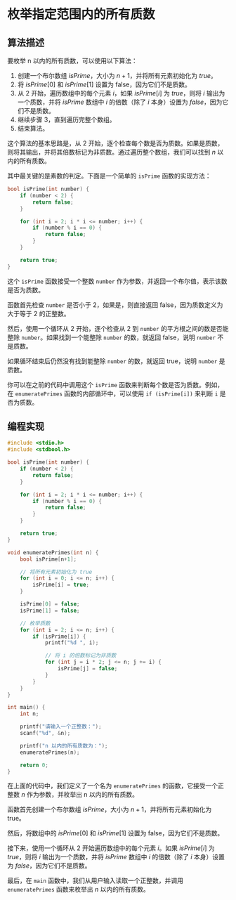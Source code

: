 # 枚举指定范围内的所有质数

## 算法描述

要枚举 n 以内的所有质数，可以使用以下算法：

1. 创建一个布尔数组 $isPrime$，大小为 $n+1$，并将所有元素初始化为 $true$。
2. 将 $isPrime[0]$ 和 $isPrime[1]$ 设置为 false，因为它们不是质数。
3. 从 $2$ 开始，遍历数组中的每个元素 $i$，如果 $isPrime[i]$ 为 $true$，则将 $i$ 输出为一个质数，并将 $isPrime$ 数组中 $i$ 的倍数（除了 $i$ 本身）设置为 $false$，因为它们不是质数。
4. 继续步骤 3，直到遍历完整个数组。
5. 结束算法。

这个算法的基本思路是，从 $2$ 开始，逐个检查每个数是否为质数。如果是质数，则将其输出，并将其倍数标记为非质数。通过遍历整个数组，我们可以找到 $n$ 以内的所有质数。

其中最关键的是素数的判定。下面是一个简单的 `isPrime` 函数的实现方法：

```c
bool isPrime(int number) {
    if (number < 2) {
        return false;
    }

    for (int i = 2; i * i <= number; i++) {
        if (number % i == 0) {
            return false;
        }
    }

    return true;
}
```

这个 `isPrime` 函数接受一个整数 `number` 作为参数，并返回一个布尔值，表示该数是否为质数。

函数首先检查 `number` 是否小于 2，如果是，则直接返回 false，因为质数定义为大于等于 2 的正整数。

然后，使用一个循环从 2 开始，逐个检查从 2 到 `number` 的平方根之间的数是否能整除 `number`。如果找到一个能整除 `number` 的数，就返回 false，说明 `number` 不是质数。

如果循环结束后仍然没有找到能整除 `number` 的数，就返回 true，说明 `number` 是质数。

你可以在之前的代码中调用这个 `isPrime` 函数来判断每个数是否为质数。例如，在 `enumeratePrimes` 函数的内部循环中，可以使用 `if (isPrime[i])` 来判断 `i` 是否为质数。

## 编程实现

```c
#include <stdio.h>
#include <stdbool.h>

bool isPrime(int number) {
    if (number < 2) {
        return false;
    }

    for (int i = 2; i * i <= number; i++) {
        if (number % i == 0) {
            return false;
        }
    }

    return true;
}

void enumeratePrimes(int n) {
    bool isPrime[n+1];

    // 将所有元素初始化为 true
    for (int i = 0; i <= n; i++) {
        isPrime[i] = true;
    }

    isPrime[0] = false;
    isPrime[1] = false;

    // 枚举质数
    for (int i = 2; i <= n; i++) {
        if (isPrime[i]) {
            printf("%d ", i);

            // 将 i 的倍数标记为非质数
            for (int j = i * 2; j <= n; j += i) {
                isPrime[j] = false;
            }
        }
    }
}

int main() {
    int n;

    printf("请输入一个正整数：");
    scanf("%d", &n);

    printf("n 以内的所有质数为：");
    enumeratePrimes(n);

    return 0;
}
```

在上面的代码中，我们定义了一个名为 `enumeratePrimes` 的函数，它接受一个正整数 $n$ 作为参数，并枚举出 n 以内的所有质数。

函数首先创建一个布尔数组 $isPrime$，大小为 $n+1$，并将所有元素初始化为 true。

然后，将数组中的 $isPrime[0]$ 和 $isPrime[1]$ 设置为 false，因为它们不是质数。

接下来，使用一个循环从 2 开始遍历数组中的每个元素 $i$。如果 $isPrime[i]$ 为 $true$，则将 $i$ 输出为一个质数，并将 $isPrime$ 数组中 $i$ 的倍数（除了 $i$ 本身）设置为 $false$，因为它们不是质数。

最后，在 `main` 函数中，我们从用户输入读取一个正整数，并调用 `enumeratePrimes` 函数来枚举出 $n$ 以内的所有质数。
